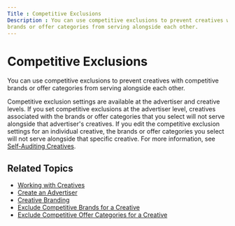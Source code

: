 ```yaml
---
Title : Competitive Exclusions
Description : You can use competitive exclusions to prevent creatives with competitive
brands or offer categories from serving alongside each other.
---
```



# Competitive Exclusions



You can use competitive exclusions to prevent creatives with competitive
brands or offer categories from serving alongside each other.

Competitive exclusion settings are available at the advertiser and
creative levels. If you set competitive exclusions at the advertiser
level, creatives associated with the brands or offer categories that you
select will not serve alongside that advertiser's creatives. If you edit
the competitive exclusion settings for an individual creative, the
brands or offer categories you select will not serve alongside that
specific creative. For more information, see
<a href="self-auditing-creatives.html" class="xref"
title="When adding creatives to Xandr, it&#39;s to your advantage to submit each creative to Xandr for human auditing. The manual audit process includes checking technical attributes, sensitive categories, offer category, brand, and language to enable seller protection features on the platform.">Self-Auditing
Creatives</a>.

<div id="ID-00002192__section_3c2b911f-3c45-4c85-a00f-25aae8069157"
>

## Related Topics

- <a href="working-with-creatives.html" class="xref"
  title="You can traffic a wide range of creative types, from banners to increasingly pervasive rich media types, through the Xandr platform. Only secure content is supported.">Working
  with Creatives</a>
- <a href="create-an-advertiser.html" class="xref">Create an
  Advertiser</a>
- <a href="creative-branding.html" class="xref"
  title="Xandr maintains and monitors a brand list, ensuring duplicate brands and URLs are deleted or reassigned in order to maintain consistency.">Creative
  Branding</a>
- <a href="exclude-competitive-brands-for-a-creative.html" class="xref"
  title="When adding creatives, you can apply competitive exclusions from the Competitive Exclusions (optional) section to prevent creatives with competitive brands from serving alongside each other. You can exclude a maximum of 25 brands for each creative.">Exclude
  Competitive Brands for a Creative</a>
- <a href="exclude-competitive-offer-categories-for-a-creative.html"
  class="xref"
  title="When adding creatives, you can apply competitive exclusions from the Competitive Exclusions (optional) section to prevent creatives with competitive offer categories from serving alongside each other. You can exclude a maximum of five offer categories for each creative.">Exclude
  Competitive Offer Categories for a Creative</a>






